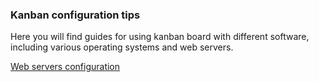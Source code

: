 ### Kanban configuration tips

Here you will find guides for using kanban board with different software, 
including various operating systems and web servers.

[Web servers configuration](webserver)
